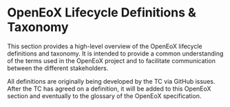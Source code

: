 # OpenEoX Lifecycle Definitions & Taxonomy
This section provides a high-level overview of the OpenEoX lifecycle definitions and taxonomy. It is intended to provide a common understanding of the terms used in the OpenEoX project and to facilitate communication between the different stakeholders.

All definitions are originally being developed by the TC via GitHub issues. After the TC has agreed on a definition, it will be added to this OpenEoX section and eventually to the glossary of the OpenEoX specification.

